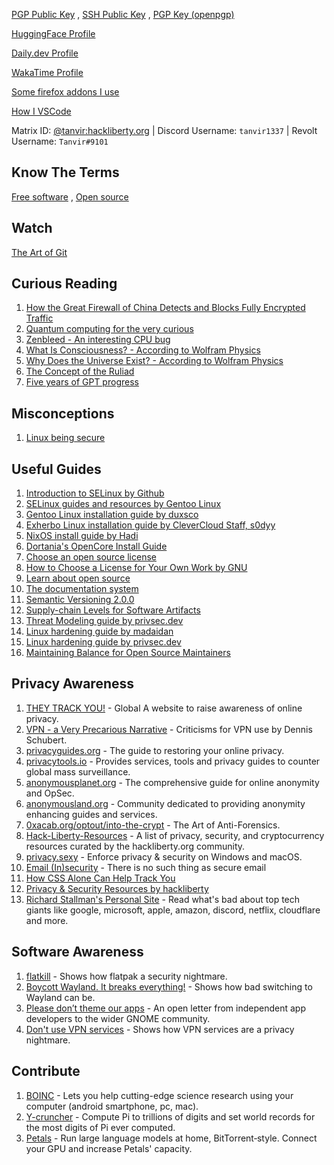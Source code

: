 [PGP Public Key](https://raw.githubusercontent.com/TanvirOnGH/TanvirOnGH/showcase/PGP_PUBLIC_KEY.txt)
,
[SSH Public Key](https://raw.githubusercontent.com/TanvirOnGH/TanvirOnGH/showcase/SSH_PUBLIC_KEY.txt)
,
[PGP Key (openpgp)](https://keys.openpgp.org/search?q=tanvir.ahmed.tonoy%40skiff.com)

[HuggingFace Profile](https://huggingface.co/Tanvir1337)

[Daily.dev Profile](https://app.daily.dev/tanvir1337)

[WakaTime Profile](https://wakatime.com/@Tanvir1337)

[Some firefox addons I use](https://addons.mozilla.org/en-US/firefox/collections/17970682/TAT-Collection/)

[How I VSCode](https://howivscode.com/TanvirOnGH)

Matrix ID: [@tanvir:hackliberty.org](https://chat.hackliberty.org/#/user/@tanvir:hackliberty.org) | Discord Username: `tanvir1337` | Revolt Username: `Tanvir#9101`

## Know The Terms

[Free software](https://www.gnu.org/philosophy/free-sw.en.html)
,
[Open source](https://opensource.com/resources/what-open-source)

## Watch

[The Art of Git](https://youtu.be/x0PG3zt9DSY)

## Curious Reading

1. [How the Great Firewall of China Detects and Blocks Fully Encrypted Traffic](https://gfw.report/publications/usenixsecurity23/en/)
2. [Quantum computing for the very curious](https://quantum.country/qcvc)
3. [Zenbleed - An interesting CPU bug](https://lock.cmpxchg8b.com/zenbleed.html)
4. [What Is Consciousness? - According to Wolfram Physics](https://writings.stephenwolfram.com/2021/03/what-is-consciousness-some-new-perspectives-from-our-physics-project/)
5. [Why Does the Universe Exist? - According to Wolfram Physics](https://writings.stephenwolfram.com/2021/04/why-does-the-universe-exist-some-perspectives-from-our-physics-project/)
6. [The Concept of the Ruliad](https://writings.stephenwolfram.com/2021/11/the-concept-of-the-ruliad/)
7. [Five years of GPT progress](https://finbarr.ca/five-years-of-gpt-progress/)

## Misconceptions

1. [Linux being secure](https://madaidans-insecurities.github.io/linux.html)

## Useful Guides

1. [Introduction to SELinux by Github](https://github.blog/2023-07-05-introduction-to-selinux)
2. [SELinux guides and resources by Gentoo Linux](https://wiki.gentoo.org/wiki/SELinux)
3. [Gentoo Linux installation guide by duxsco](https://gentoo.duxsco.de)
4. [Exherbo Linux installation guide by CleverCloud Staff, s0dyy](https://gist.github.com/s0dyy/905be36b2c39fb8c14906e15c05c68a3)
5. [NixOS install guide by Hadi](https://gist.github.com/hadilq/a491ca53076f38201a8aa48a0c6afef5)
6. [Dortania's OpenCore Install Guide](https://dortania.github.io/OpenCore-Install-Guide/)
7. [Choose an open source license](https://choosealicense.com)
8. [How to Choose a License for Your Own Work by GNU](https://www.gnu.org/licenses/license-recommendations.html)
9. [Learn about open source](https://teachingopensource.org/Learning_Resources)
10. [The documentation system](https://documentation.divio.com)
11. [Semantic Versioning 2.0.0](https://semver.org)
12. [Supply-chain Levels for Software Artifacts](https://slsa.dev)
13. [Threat Modeling guide by privsec.dev](https://privsec.dev/posts/knowledge/threat-modeling/)
14. [Linux hardening guide by madaidan](https://madaidans-insecurities.github.io/guides/linux-hardening.html)
15. [Linux hardening guide by privsec.dev](https://privsec.dev/posts/linux/desktop-linux-hardening)
16. [Maintaining Balance for Open Source Maintainers](https://opensource.guide/maintaining-balance-for-open-source-maintainers)

## Privacy Awareness

1. [THEY TRACK YOU!](https://theytrackyou.com) - Global A website to raise awareness of online privacy.
2. [VPN - a Very Precarious Narrative](https://overengineer.dev/blog/2019/04/08/very-precarious-narrative.html) - Criticisms for VPN use by Dennis Schubert.
3. [privacyguides.org](https://www.privacyguides.org) - The guide to restoring your online privacy.
4. [privacytools.io](https://www.privacytools.io) - Provides services, tools and privacy guides to counter global mass surveillance.
5. [anonymousplanet.org](https://anonymousplanet.org) - The comprehensive guide for online anonymity and OpSec.
6. [anonymousland.org](https://anonymousland.org) - Community dedicated to providing anonymity enhancing guides and services.
7. [0xacab.org/optout/into-the-crypt](https://0xacab.org/optout/into-the-crypt) - The Art of Anti-Forensics.
8. [Hack-Liberty-Resources](https://git.hackliberty.org/hackliberty.org/Hack-Liberty-Resources) - A list of privacy, security, and cryptocurrency resources curated by the hackliberty.org community.
9. [privacy.sexy](https://privacy.sexy) - Enforce privacy & security on Windows and macOS.
10. [Email (In)security](https://qua3k.github.io/security/email) - There is no such thing as secure email
11. [How CSS Alone Can Help Track You](https://blog.pastly.net/posts/2016-09-04-how-css-alone-can-help-track-you)
12. [Privacy & Security Resources by hackliberty](https://docs.hackliberty.org/books/privacy-security/page/privacy-security-resources)
13. [Richard Stallman's Personal Site](https://stallman.org) - Read what's bad about top tech giants like google, microsoft, apple, amazon, discord, netflix, cloudflare and more.

## Software Awareness

1. [flatkill](https://flatkill.org) - Shows how flatpak a security nightmare.
2. [Boycott Wayland. It breaks everything!](https://gist.github.com/probonopd/9feb7c20257af5dd915e3a9f2d1f2277) - Shows how bad switching to Wayland can be.
3. [Please don’t theme our apps](https://stopthemingmy.app) - An open letter from independent app developers to the wider GNOME community.
4. [Don't use VPN services](https://gist.github.com/joepie91/5a9909939e6ce7d09e29) - Shows how VPN services are a privacy nightmare.

## Contribute

1. [BOINC](https://boinc.berkeley.edu) - Lets you help cutting-edge science research using your computer (android smartphone, pc, mac).
2. [Y-cruncher](http://www.numberworld.org/y-cruncher) - Compute Pi to trillions of digits and set world records for the most digits of Pi ever computed.
3. [Petals](https://petals.dev) - Run large language models at home, BitTorrent‑style. Connect your GPU and increase Petals' capacity.
